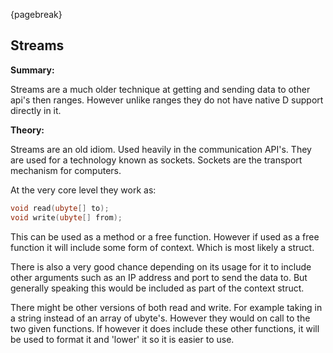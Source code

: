 {pagebreak}

## Streams
**Summary:**

Streams are a much older technique at getting and sending data to other api's then ranges. However unlike ranges they do not have native D support directly in it.

**Theory:**

Streams are an old idiom. Used heavily in the communication API's. They are used for a technology known as sockets. Sockets are the transport mechanism for computers.

At the very core level they work as:

```D
void read(ubyte[] to);
void write(ubyte[] from);
```
This can be used as a method or a free function. However if used as a free function it will include some form of context. Which is most likely a struct.

There is also a very good chance depending on its usage for it to include other arguments such as an IP address and port to send the data to. But generally speaking this would be included as part of the context struct.

There might be other versions of both read and write. For example taking in a string instead of an array of ubyte's. However they would on call to the two given functions. If however it does include these other functions, it will be used to format it and 'lower' it so it is easier to use.